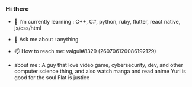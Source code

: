 ### Hi there

- 🌱 I’m currently learning : C++, C#, python, ruby, flutter, react native, js/css/html
- 💬 Ask me about : anything
- 📫 How to reach me: valgul#8329 (260706120086192129)

- about me : 
A guy that love video game, cybersecurity, dev, and other computer science thing, and also watch manga and read anime
Yuri is good for the soul
Flat is justice
